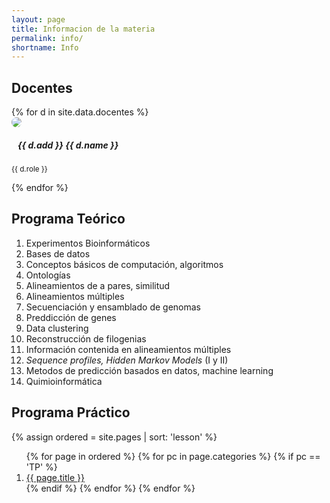 ```yaml
---
layout: page
title: Informacion de la materia
permalink: info/
shortname: Info
---
```


## Docentes 

<div class="card-deck">
{% for d in site.data.docentes %}
<div class="col-6">
  <div class="card mb-3"> 
    <div class="card-body">
    <div class="row">      
        <div class="col-3"><img style="border-radius:50%" src="{{ '/' | relative_url }}assets/img/{{ d.img }}"></div>
        <div class="col-9">
            <h5 class="card-title"><a class="u-mail" href="mailto:{{ d.email }}" style="margin-right:10px"><i class="fas fa-envelope"></i></a>{{ d.add }} {{ d.name }}</h5>
            <p class="card-text"><small class="text-muted">{{ d.role }}</small></p>
        </div>
    </div>
    </div>
  </div>
</div>
{% endfor %}
</div>

## Programa Teórico

1. Experimentos Bioinformáticos
2. Bases de datos
3. Conceptos básicos de computación, algoritmos
4. Ontologías
5. Alineamientos de a pares, similitud
6. Alineamientos múltiples
7. Secuenciación y ensamblado de genomas
8. Preddicción de genes
9. Data clustering
10. Reconstrucción de filogenias
11. Información contenida en alineamientos múltiples
12. *Sequence profiles, Hidden Markov Models* (I y II)
13. Metodos de predicción basados en datos, machine learning
14. Quimioinformática

## Programa Práctico

{% assign ordered = site.pages | sort: 'lesson' %}
<ol>
{% for page in ordered %}    
    {% for pc in page.categories %}
      {% if pc == 'TP' %}                    
        <li><a href="{{ page.url | relative_url }}">{{ page.title }}</a></li>
      {% endif %}   <!-- cat-match-p -->
    {% endfor %}  <!-- page-category -->
{% endfor %}  <!-- page -->
</ol>
